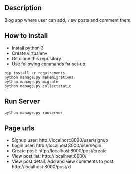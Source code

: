 ## Description

Blog app where user can add, view posts and comment them.

## How to install
* Install python 3
* Create virtualenv
* Git clone this repository
* Use following commands for set-up:

```shell
pip install -r requirements
python manage.py makemigrations
python manage.py migrate
python manage.py collectstatic

```

## Run Server

```shell
python manage.py runserver
```

## Page urls
- Signup user: http://localhost:8000/user/signup
- Login user: http://localhost:8000/user/login
- Create post: http://localhost:8000/post/create
- View post list: http://localhost:8000/
- View post detail. Add and view comments to post: http://localhost:8000/post/id 



